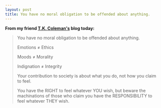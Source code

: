```yaml
---
layout: post
title: You have no moral obligation to be offended about anything.
---
```


**From my friend [T.K. Coleman's](http://tkcoleman.com/2019/04/10/on-being-offended/) blog today:**

<blockquote><p>You have no moral obligation to be offended about anything.</p>

<p>Emotions ≠ Ethics</p>

<p>Moods ≠ Morality</p>

<p>Indignation ≠ Integrity</p>

<p>Your contribution to society is about what you do, not how you claim to feel.</p>

<p>You have the RIGHT to feel whatever YOU wish, but beware the machinations of those who claim you have the RESPONSIBILITY to feel whatever THEY wish.</p></blockquote>

